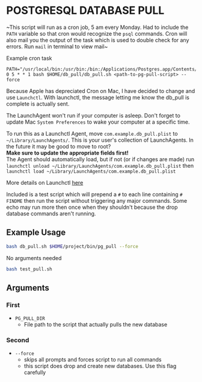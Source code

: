 # POSTGRESQL DATABASE PULL

~This script will run as a cron job, 5 am every Monday. Had to include the `PATH` variable so that cron would recognize the `psql` commands. Cron will also mail you the output of the task which is used to double check for any errors. Run `mail` in terminal to view mail~

Example cron task
```
PATH="/usr/local/bin:/usr/bin:/bin:/Applications/Postgres.app/Contents/Versions/latest/bin"
0 5 * * 1 bash $HOME/db_pull/db_pull.sh <path-to-pg-pull-script> --force
```

Because Apple has depreciated Cron on Mac, I have decided to change and use `Launchctl`. 
With launchctl, the message letting me know the db_pull is complete is actually sent.

The LaunchAgent won't run if your computer is asleep.
Don't forget to update Mac `System Preferences` to wake your computer at a specific time.

To run this as a Launchctl Agent, move `com.example.db_pull.plist` to `~/Library/LaunchAgents/`. This is your user's collection of LaunchAgents. In the future it may be good to move to root? <br />
<b>Make sure to update the appropriate fields first!</b> <br />
The Agent should automatically load, but if not (or if changes are made) run `launchctl unload ~/Library/LaunchAgents/com.example.db_pull.plist` then `launchctl load ~/Library/LaunchAgents/com.example.db_pull.plist`

More details on Launchctl [here](https://launchd.info/)

Included is a test script which will prepend a `#` to each line containing `# FINDME`
then run the script without triggering any major commands. Some echo may run more then once when they shouldn't because the drop database commands aren't running.

## Example Usage

``` bash
bash db_pull.sh $HOME/project/bin/pg_pull --force
```

No arguments needed
``` bash
bash test_pull.sh
```

## Arguments
### First
* `PG_PULL_DIR`
  * File path to the script that actually pulls the new database

### Second
* `--force`
  * skips all prompts and forces script to run all commands
  * this script does drop and create new databases. Use this flag carefully
